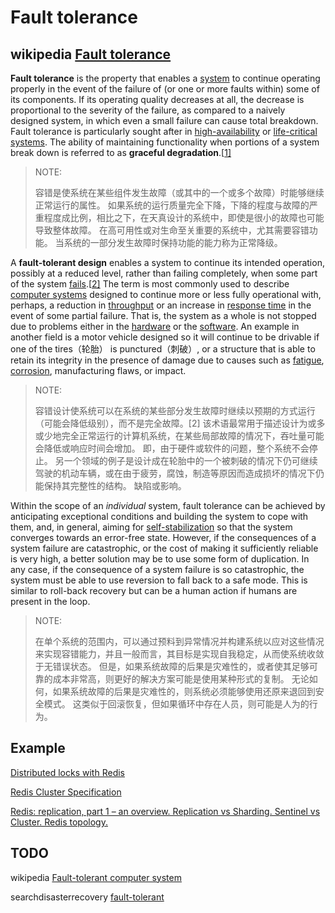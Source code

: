 # Fault tolerance



## wikipedia [Fault tolerance](https://en.wikipedia.org/wiki/Fault_tolerance)

**Fault tolerance** is the property that enables a [system](https://en.wikipedia.org/wiki/System) to continue operating properly in the event of the failure of (or one or more faults within) some of its components. If its operating quality decreases at all, the decrease is proportional to the severity of the failure, as compared to a naively designed system, in which even a small failure can cause total breakdown. Fault tolerance is particularly sought after in [high-availability](https://en.wikipedia.org/wiki/High-availability) or [life-critical systems](https://en.wikipedia.org/wiki/Life-critical_system). The ability of maintaining functionality when portions of a system break down is referred to as **graceful degradation**.[[1\]](https://en.wikipedia.org/wiki/Fault_tolerance#cite_note-1)

> NOTE: 
>
> 容错是使系统在某些组件发生故障（或其中的一个或多个故障）时能够继续正常运行的属性。 如果系统的运行质量完全下降，下降的程度与故障的严重程度成比例，相比之下，在天真设计的系统中，即使是很小的故障也可能导致整体故障。 在高可用性或对生命至关重要的系统中，尤其需要容错功能。 当系统的一部分发生故障时保持功能的能力称为正常降级。

A **fault-tolerant design** enables a system to continue its intended operation, possibly at a reduced level, rather than failing completely, when some part of the system [fails](https://en.wikipedia.org/wiki/Failure).[[2\]](https://en.wikipedia.org/wiki/Fault_tolerance#cite_note-2) The term is most commonly used to describe [computer systems](https://en.wikipedia.org/wiki/Computer_system) designed to continue more or less fully operational with, perhaps, a reduction in [throughput](https://en.wikipedia.org/wiki/Throughput) or an increase in [response time](https://en.wikipedia.org/wiki/Response_time_(technology)) in the event of some partial failure. That is, the system as a whole is not stopped due to problems either in the [hardware](https://en.wikipedia.org/wiki/Computer_hardware) or the [software](https://en.wikipedia.org/wiki/Software). An example in another field is a motor vehicle designed so it will continue to be drivable if one of the tires（轮胎） is punctured（刺破）, or a structure that is able to retain its integrity in the presence of damage due to causes such as [fatigue](https://en.wikipedia.org/wiki/Fatigue_(material)), [corrosion](https://en.wikipedia.org/wiki/Corrosion), manufacturing flaws, or impact.

> NOTE:
>
> 容错设计使系统可以在系统的某些部分发生故障时继续以预期的方式运行（可能会降低级别），而不是完全故障。[2] 该术语最常用于描述设计为或多或少地完全正常运行的计算机系统，在某些局部故障的情况下，吞吐量可能会降低或响应时间会增加。 即，由于硬件或软件的问题，整个系统不会停止。 另一个领域的例子是设计成在轮胎中的一个被刺破的情况下仍可继续驾驶的机动车辆，或在由于疲劳，腐蚀，制造等原因而造成损坏的情况下仍能保持其完整性的结构。 缺陷或影响。

Within the scope of an *individual* system, fault tolerance can be achieved by anticipating exceptional conditions and building the system to cope with them, and, in general, aiming for [self-stabilization](https://en.wikipedia.org/wiki/Self-stabilization) so that the system converges towards an error-free state. However, if the consequences of a system failure are catastrophic, or the cost of making it sufficiently reliable is very high, a better solution may be to use some form of duplication. In any case, if the consequence of a system failure is so catastrophic, the system must be able to use reversion to fall back to a safe mode. This is similar to roll-back recovery but can be a human action if humans are present in the loop.

> NOTE:
>
> 在单个系统的范围内，可以通过预料到异常情况并构建系统以应对这些情况来实现容错能力，并且一般而言，其目标是实现自我稳定，从而使系统收敛于无错误状态。 但是，如果系统故障的后果是灾难性的，或者使其足够可靠的成本非常高，则更好的解决方案可能是使用某种形式的复制。 无论如何，如果系统故障的后果是灾难性的，则系统必须能够使用还原来退回到安全模式。 这类似于回滚恢复，但如果循环中存在人员，则可能是人为的行为。



## Example

[Distributed locks with Redis](https://redis.io/topics/distlock)

[Redis Cluster Specification](https://redis.io/topics/cluster-spec)

[Redis: replication, part 1 – an overview. Replication vs Sharding. Sentinel vs Cluster. Redis topology.](https://rtfm.co.ua/en/redis-replication-part-1-overview-replication-vs-sharding-sentinel-vs-cluster-redis-topology/)



## TODO

wikipedia [Fault-tolerant computer system](https://en.wikipedia.org/wiki/Fault-tolerant_computer_system)

searchdisasterrecovery [fault-tolerant](https://searchdisasterrecovery.techtarget.com/definition/fault-tolerant)